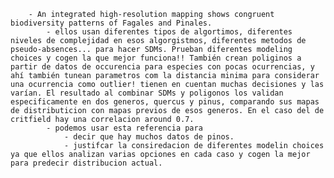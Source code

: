         - An integrated high-resolution mapping shows congruent biodiversity patterns of Fagales and Pinales.
            - ellos usan diferentes tipos de algortimos, diferentes niveles de complejidad en esos algorgistmos, diferentes metodos de pseudo-absences... para hacer SDMs. Prueban diferentes modeling choices y cogen la que mejor funciona!! También crean poliginos a partir de datos de occurencia para especies con pocas ocurrencias, y ahí también tunean parametros com la distancia minima para considerar una ocurrencia como outlier! tienen en cuentan muchas decisiones y las varían. El resultado al combinar SDMs y poligonos los validan especificamente en dos generos, quercus y pinus, comparando sus mapas de distributicion con mapas previos de esos generos. En el caso del de critfield hay una correlacion around 0.7.
            - podemos usar esta referencia para
                - decir que hay muchos datos de pinos.
                - justifcar la consiredacion de diferentes modelin choices ya que ellos analizan varias opciones en cada caso y cogen la mejor para predecir distribucion actual.
